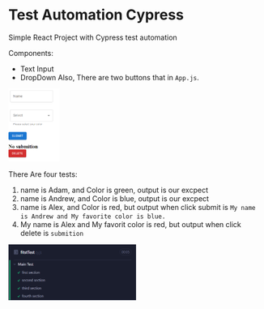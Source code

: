 # Test Automation Cypress

Simple React Project with Cypress test automation

Components:
* Text Input
* DropDown
Also, There are two buttons that in `App.js`.

<img 
       src="./image/components.png"
       width="20%">
</p>

There Are four tests:
1. name is Adam, and Color is green, output is our excpect
2. name is Andrew, and Color is blue, output is our excpect
3. name is Alex, and Color is red, but output when click submit is `My name is Andrew and My favorite color is blue.`
4. My name is Alex and My favorit color is red, but output when click delete is `submition`

<img 
       src="./image/test.png"
       width="50%">
</p>
